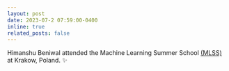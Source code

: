 ```yaml
---
layout: post
date: 2023-07-2 07:59:00-0400
inline: true
related_posts: false
---
```


Himanshu Beniwal attended the Machine Learning Summer School [(MLSS)](https://mlss2023.mlinpl.org/) at Krakow, Poland. ✨
